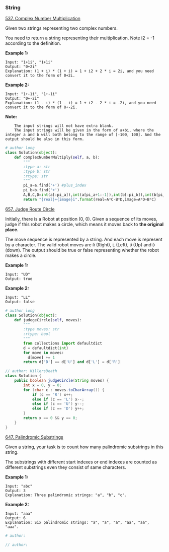 ### String
[537. Complex Number Multiplication ](https://leetcode.com/problems/complex-number-multiplication/description/)

 Given two strings representing two complex numbers.

You need to return a string representing their multiplication. Note i2 = -1 according to the definition.

**Example 1:**
```
Input: "1+1i", "1+1i"
Output: "0+2i"
Explanation: (1 + i) * (1 + i) = 1 + i2 + 2 * i = 2i, and you need convert it to the form of 0+2i.
```

**Example 2:**
```
Input: "1+-1i", "1+-1i"
Output: "0+-2i"
Explanation: (1 - i) * (1 - i) = 1 + i2 - 2 * i = -2i, and you need convert it to the form of 0+-2i.
```

**Note:**
```
    The input strings will not have extra blank.
    The input strings will be given in the form of a+bi, where the integer a and b will both belong to the range of [-100, 100]. And the output should be also in this form.
```

```python
# author long
class Solution(object):
    def complexNumberMultiply(self, a, b):
        """
        :type a: str
        :type b: str
        :rtype: str
        """
        pi_a=a.find('+') #plus_index
        pi_b=b.find('+')
        A,B,C,D=int(a[:pi_a]),int(a[pi_a+1:-1]),int(b[:pi_b]),int(b[pi_b+1:-1]) # 截取
        return "{real}+{image}i".format(real=A*C-B*D,image=A*D+B*C)  
```

[657. Judge Route Circle ](https://leetcode.com/problems/judge-route-circle/description/)

Initially, there is a Robot at position (0, 0). Given a sequence of its moves, judge if this robot makes a circle, which means it moves back to **the original place.**

The move sequence is represented by a string. And each move is represent by a character. The valid robot moves are `R` (Right), `L` (Left), `U` (Up) and `D` (down). The output should be true or false representing whether the robot makes a circle.



**Example 1:**
```
Input: "UD"
Output: true
```

**Example 2:**
```
Input: "LL"
Output: false
```

```python
# author long
class Solution(object):
    def judegeCircle(self, moves):
        """
        :type moves: str
        :rtype: bool
        """
        from collections import defaultdict
        d = defaultdict(int)
        for move in moves:
          d[move] += 1
        return d['D'] == d['U'] and d['L'] = d['R']
```

```java
// author: KillersDeath
class Solution {
    public boolean judgeCircle(String moves) {
        int x = 0, y = 0;
        for (char c : moves.toCharArray()) {
            if (c == 'R') x++;
            else if (c == 'L') x--;
            else if (c == 'U') y--;
            else if (c == 'D') y++;
        }
        return x == 0 && y == 0;
    }
}
```

[647. Palindromic Substrings ](https://leetcode.com/problems/palindromic-substrings/description/)

Given a string, your task is to count how many palindromic substrings in this string.

The substrings with different start indexes or end indexes are counted as different substrings even they consist of same characters.

**Example 1:**
```
Input: "abc"
Output: 3
Explanation: Three palindromic strings: "a", "b", "c".
```

**Example 2:**
```
Input: "aaa"
Output: 6
Explanation: Six palindromic strings: "a", "a", "a", "aa", "aa", "aaa".
```

```python
# author:
```

```java
// author:
```
